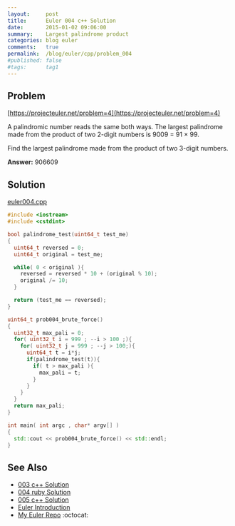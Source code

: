 ```yaml
---
layout:     post
title:      Euler 004 c++ Solution
date:       2015-01-02 09:06:00
summary:    Largest palindrome product
categories: blog euler
comments:   true
permalink:  /blog/euler/cpp/problem_004
#published: false
#tags:      tag1
---
```


## Problem

[https://projecteuler.net/problem=4](https://projecteuler.net/problem=4)

A palindromic number reads the same both ways. The largest palindrome made from the product of two 2-digit numbers is 9009 = 91 × 99.

Find the largest palindrome made from the product of two 3-digit numbers.

**Answer:** 906609

## Solution

[euler004.cpp](https://github.com/tvarley/euler/blob/master/cpp/src/euler004.cpp)

``` cpp
#include <iostream>
#include <cstdint>

bool palindrome_test(uint64_t test_me)
{
  uint64_t reversed = 0;
  uint64_t original = test_me;

  while( 0 < original ){
    reversed = reversed * 10 + (original % 10);
    original /= 10;
  }

  return (test_me == reversed);
}

uint64_t prob004_brute_force()
{
  uint32_t max_pali = 0;
  for( uint32_t i = 999 ; --i > 100 ;){
    for( uint32_t j = 999 ; --j > 100;){
      uint64_t t = i*j;
      if(palindrome_test(t)){
        if( t > max_pali ){
          max_pali = t;
        }
      }
    }
  }
  return max_pali;
}

int main( int argc , char* argv[] )
{
  std::cout << prob004_brute_force() << std::endl;
}
```

## See Also
* [003 c++ Solution]({{site.baseurl}}/blog/euler/cpp/problem_003)
* [004 ruby Solution]({{site.baseurl}}/blog/euler/ruby/problem_004)
* [005 c++ Solution]({{site.baseurl}}/blog/euler/cpp/problem_005)
* [Euler Introduction]({{site.baseurl}}/blog/euler/introduction)
* [My Euler Repo](https://github.com/tvarley/euler) :octocat:
